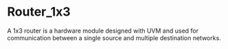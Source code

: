 # Router_1x3
A 1x3 router is a hardware module designed with UVM and used for communication between a single source and multiple destination networks.
